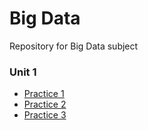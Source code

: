 # Big Data
Repository for Big Data subject

### Unit 1
- [Practice 1]()
- [Practice 2]()
- [Practice 3]()

